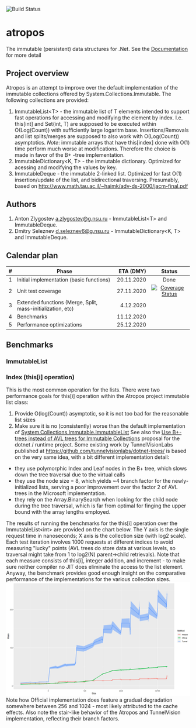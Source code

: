 ![Build Status](https://github.com/evilguest/atropos/workflows/.NET%20Core/badge.svg?branch=main) 
# atropos
The immutable (persistent) data structures for .Net.
See the [Documentation](./Atropos/Documentation/Atropos.md) for more detail
## Project overview
Atropos is an attempt to improve over the default implementation of the immutable collections offered by System.Collections.Immutable.
The following collections are provided:
1. ImmutableList&lt;T&gt; - the immutable list of T elements intended to support fast operations for accessing and modifying the element by index. I.e. this[int] and Set(int, T) are supposed 
to be executed within O(Log(Count)) with sufficiently large logaritm base. Insertions/Removals and list splits/merges are supposed to also work with O(Log(Count)) asymptotics.
*Note*: immutable arrays that have this[index] done with O(1) time perform much worse at modifications. Therefore the choice is made in favor of the B+ -tree implementation.
2. ImmutableDictionary<K, T> - the immutable dictionary. Optimized for acessing and modifying the values by key. 
3. ImmutableDeque<T> - the immutable 2-linked list. Optimized for fast O(1) insertion/update of the list, and bidirectional traversing. Presumably, based on http://www.math.tau.ac.il/~haimk/adv-ds-2000/jacm-final.pdf

## Authors
1. Anton Zlygostev a.zlygostev@g.nsu.ru - ImmutableList&lt;T&gt; and ImmutableDeque.
2. Dmitry Seleznev <d.seleznev6@g.nsu.ru> - ImmutableDictionary<K, T> and ImmutableDeque.

## Calendar plan

| # | Phase | ETA (DMY) | Status |
| - | ----- | ---------:|:---:|
| 1 | Initial implementation (basic functions) | 20.11.2020 | Done |
| 2 | Unit test coverage | 27.11.2020 | [![Coverage Status](https://coveralls.io/repos/github/evilguest/atropos/badge.svg?branch=main)](https://coveralls.io/github/evilguest/atropos?branch=main)|
| 3 | Extended functions (Merge, Split, mass-initialization, etc) | 4.12.2020 | |
| 4 | Benchmarks | 11.12.2020 | |
| 5 | Performance optimizations | 25.12.2020 | |

## Benchmarks
### ImmutableList
### Index (this[i] operation)
This is the most common operation for the lists. There were two performance goals for this[i] operation within the Atropos project immutable list class:
1. Provide O(log(Count)) asymptotic, so it is not too bad for the reasonable list sizes 
2. Make sure it is no (consistently) worse than the default implementation of [System.Collections.Immutable.ImmutableList](https://docs.microsoft.com/dotnet/api/system.collections.immutable.immutablelist-1?view=net-5.0)
See also the [Use B+-trees instead of AVL trees for Immutable Collections](https://github.com/dotnet/runtime/issues/14477) proposal for the dotnet / runtime project.
Some existing work by TunnelVisionLabs published at https://github.com/tunnelvisionlabs/dotnet-trees/ is based on the very same idea, with a bit different implementation detail:
  - they use polymorphic Index and Leaf nodes in the B+ tree, which slows down the tree traversal due to the virtual calls
  - they use the node size = 8, which yields ~4 branch factor for the newly-initialized lists, serving a poor improvement over the factor 2 of AVL trees in the Microsoft implementation.
  - they rely on the Array.BinarySearch when looking for the child node during the tree traversal, which is far from optimal for finging the upper bound with the array lengths employed.

The results of running the benchmarks for the this[i] operation over the ImmutableList&lt;int&gt; are provided on the chart below. The Y axis is the single request time in nanoseconds; X axis is the collection size (with log2 scale).
Each test iteration involves 1000 requests at different indices to avoid measuring "lucky" points (AVL trees do store data at various levels, so traversal might take from 1 to log2(N) parent->child retrievals).
Note that each measure consists of this[i], integer addition, and increment - to make sure neither compiler no JIT does eliminate the access to the list element. 
Anyway, the benchmark provides good enough insight on the comparative performance of the implementations for the various collection sizes.
![Index](./Atropos.Benchmarks/Atropos.Benchmarks.List.Index.png)
Note how Official implementation does feature a gradual degradation somewhere between 256 and 1024 - most likely attributed to the cache effects.
Also note the stair-like behavior of the Atropos and TunnelVision implementation, reflecting their branch factors. 
